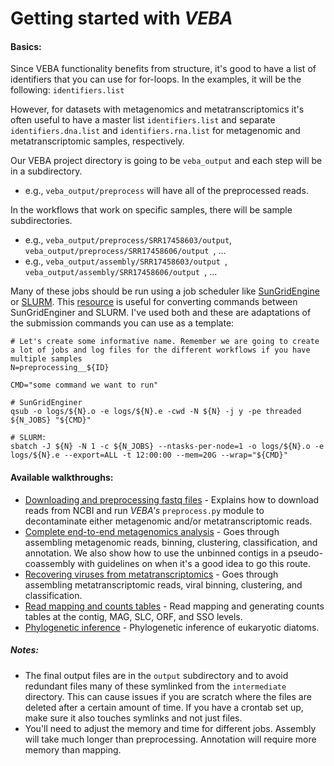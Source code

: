 # Getting started with *VEBA*

#### Basics:
Since VEBA functionality benefits from structure, it's good to have a list of identifiers that you can use for for-loops. In the examples, it will be the following: `identifiers.list`

However, for datasets with metagenomics and metatranscriptomics it's often useful to have a master list `identifiers.list` and separate `identifiers.dna.list` and `identifiers.rna.list` for metagenomic and metatranscriptomic samples, respectively. 

Our VEBA project directory is going to be `veba_output` and each step will be in a subdirectory.  

* e.g., `veba_output/preprocess` will have all of the preprocessed reads.  

In the workflows that work on specific samples, there will be sample subdirectories. 

* e.g., `veba_output/preprocess/SRR17458603/output`, `veba_output/preprocess/SRR17458606/output `, ...
* e.g., `veba_output/assembly/SRR17458603/output `, `veba_output/assembly/SRR17458606/output `, ...

Many of these jobs should be run using a job scheduler like [SunGridEngine](https://docs.oracle.com/cd/E19279-01/820-3257-12/n1ge.html) or [SLURM](https://slurm.schedmd.com/documentation.html).  This [resource](https://www.miamioh.edu/research/research-computing-support/services/hpc-cluster/sbatch-translation/) is useful for converting commands between SunGridEnginer and SLURM. I've used both and these are adaptations of the submission commands you can use as a template:

```
# Let's create some informative name. Remember we are going to create a lot of jobs and log files for the different workflows if you have multiple samples
N=preprocessing__${ID}
	
CMD="some command we want to run"
	
# SunGridEnginer
qsub -o logs/${N}.o -e logs/${N}.e -cwd -N ${N} -j y -pe threaded ${N_JOBS} "${CMD}"
	
# SLURM:
sbatch -J ${N} -N 1 -c ${N_JOBS} --ntasks-per-node=1 -o logs/${N}.o -e logs/${N}.e --export=ALL -t 12:00:00 --mem=20G --wrap="${CMD}"
```

#### Available walkthroughs:

*  [Downloading and preprocessing fastq files](download_and_preprocess_reads.md) - Explains how to download reads from NCBI and run *VEBA's* `preprocess.py` module to decontaminate either metagenomic and/or metatranscriptomic reads.
*  [Complete end-to-end metagenomics analysis](end-to-end_metagenomics.md) - Goes through assembling metagenomic reads, binning, clustering, classification, and annotation.  We also show how to use the unbinned contigs in a pseudo-coassembly with guidelines on when it's a good idea to go this route.
*  [Recovering viruses from metatranscriptomics](recovering_viruses_from_metatranscriptomics.md) - Goes through assembling metatranscriptomic reads, viral binning, clustering, and classification.
*  [Read mapping and counts tables](read_mapping_and_counts_tables.md) - Read mapping and generating counts tables at the contig, MAG, SLC, ORF, and SSO levels. 
* [Phylogenetic inference](phylogenetic_inference.md) - Phylogenetic inference of eukaryotic diatoms.

##### Notes:

* The final output files are in the `output` subdirectory and to avoid redundant files many of these symlinked from the `intermediate` directory.  This can cause issues if you are scratch where the files are deleted after a certain amount of time. If you have a crontab set up, make sure it also touches symlinks and not just files.
* You'll need to adjust the memory and time for different jobs.  Assembly will take much longer than preprocessing.  Annotation will require more memory than mapping. 